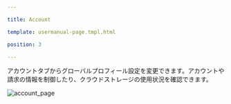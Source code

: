 ---
title: Account
template: usermanual-page.tmpl.html
position: 3
---

アカウントタブからグローバルプロフィール設定を変更できます。アカウントや請求の情報を制御したり、クラウドストレージの使用状況を確認できます。

![account_page][1]

[1]: /images/platform/account.png "アカウント"

